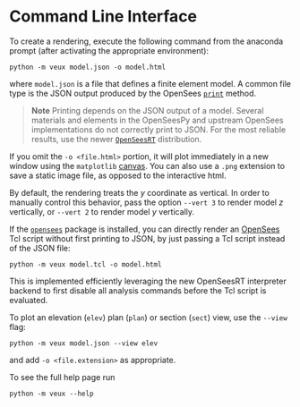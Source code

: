 # Command Line Interface

To create a rendering, execute the following command from the anaconda prompt (after activating the appropriate environment):

```shell
python -m veux model.json -o model.html
```

where `model.json` is a file that defines a finite element model. A common file type
is the JSON output produced by the OpenSees [`print`](https://xara.so/user/manual/output/print.html) method.

> **Note** Printing depends on the JSON output of a model. Several materials and
> elements in the OpenSeesPy and upstream OpenSees implementations do not
> correctly print to JSON. For the most reliable results, use the newer
> [`OpenSeesRT`](https://xara.so) distribution.

If you omit the `-o <file.html>` portion, it will plot immediately in a new
window using the `matplotlib` [canvas](https://veux.io/library/canvas.html). 
You can also use a `.png` extension to save a static image file, as
opposed to the interactive html.

By default, the rendering treats the $y$ coordinate as vertical.
In order to manually control this behavior, pass the option 
`--vert 3` to render model $z$ vertically, or `--vert 2` to render model $y$ vertically.

If the [`opensees`](https://pypi.org/project/opensees) package is installed,
you can directly render an [OpenSees](https://opensees.berkeley.edu) Tcl script without first printing to JSON, 
by just passing a Tcl script instead of the JSON file:

```shell
python -m veux model.tcl -o model.html
```

This is implemented efficiently leveraging the new OpenSeesRT interpreter backend to first disable all analysis commands
before the Tcl script is evaluated.

To plot an elevation (`elev`) plan (`plan`) or section (`sect`) view, use the `--view` flag:

```shell
python -m veux model.json --view elev
```

and add `-o <file.extension>` as appropriate.

To see the full help page run

```shell
python -m veux --help
```
